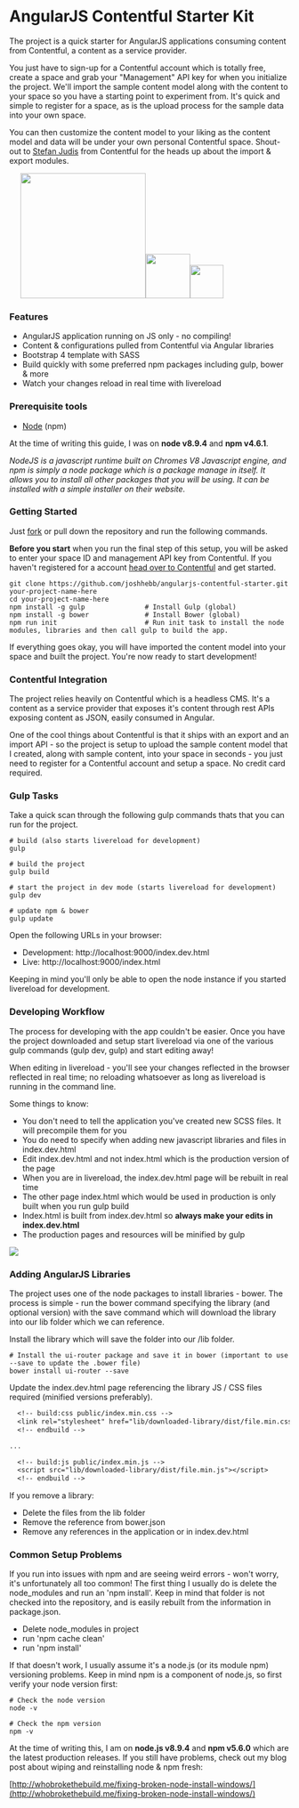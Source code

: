 # AngularJS Contentful Starter Kit

The project is a quick starter for AngularJS applications consuming content from Contentful, a content as a service provider.

You just have to sign-up for a Contentful account which is totally free, create a space and grab your "Management" API key for when you initialize the project. We'll import the sample content model along with the content to your space so you have a starting point to experiment from. It's quick and simple to register for a space, as is the upload process for the sample data into your own space.

You can then customize the content model to your liking as the content model and data will be under your own personal Contentful space. Shout-out to [Stefan Judis](https://github.com/stefanjudis) from Contentful for the heads up about the import & export modules.

<img src="https://images.contentful.com/fo9twyrwpveg/44baP9Gtm8qE2Umm8CQwQk/c43325463d1cb5db2ef97fca0788ea55/PoweredByContentful_LightBackground.svg" width="225" style="margin-left: 20px;" /><img src="https://angular.io/assets/images/logos/angular/angular.png" width="80" /><img src="https://v4-alpha.getbootstrap.com/assets/brand/bootstrap-solid.svg" width="60" />


### Features

* AngularJS application running on JS only - no compiling!
* Content & configurations pulled from Contentful via Angular libraries
* Bootstrap 4 template with SASS
* Build quickly with some preferred npm packages including gulp, bower & more
* Watch your changes reload in real time with livereload

### Prerequisite tools

* [Node](https://nodejs.org/en/download/) (npm)

At the time of writing this guide, I was on **node v8.9.4** and **npm v4.6.1**. 

*NodeJS is a javascript runtime built on Chromes V8 Javascript engine, 
and npm is simply a node package which is a package manage in itself. It allows you to install all other packages that you will be using. It can be installed with a simple installer on their website.*


### Getting Started

Just [fork](https://github.com/joshhebb/angularjs-contentful-starter) or pull down the repository and run the following commands.

**Before you start** when you run the final step of this setup, you will be asked to enter your space ID and management API key from Contentful. If you haven't registered for a account [head over to Contentful](https://www.contentful.com/sign-up/#dev) and get started.

```shell
git clone https://github.com/joshhebb/angularjs-contentful-starter.git your-project-name-here
cd your-project-name-here
npm install -g gulp               # Install Gulp (global)
npm install -g bower              # Install Bower (global)
npm run init                      # Run init task to install the node modules, libraries and then call gulp to build the app.
```

If everything goes okay, you will have imported the content model into your space and built the project. You're now ready to start development!


### Contentful Integration

The project relies heavily on Contentful which is a headless CMS. It's a content as a service provider that exposes it's content through rest APIs exposing content as JSON, easily consumed in Angular.

One of the cool things about Contentful is that it ships with an export and an import API - so the project is setup to upload the sample content model that I created, along with sample content, into your space in seconds - you just need to register for a Contentful account and setup a space. No credit card required.

### Gulp Tasks

Take a quick scan through the following gulp commands thats that you can run for the project.

```shell
# build (also starts livereload for development)
gulp

# build the project 
gulp build

# start the project in dev mode (starts livereload for development)
gulp dev

# update npm & bower
gulp update
```

Open the following URLs in your browser:
* Development: http://localhost:9000/index.dev.html
* Live: http://localhost:9000/index.html

Keeping in mind you'll only be able to open the node instance if you started livereload for development.

### Developing Workflow

The process for developing with the app couldn't be easier. Once you have the project downloaded and setup start livereload via one of the various gulp commands (gulp dev, gulp) and start editing away! 

When editing in livereload - you'll see your changes reflected in the browser reflected in real time; no reloading whatsoever as long as livereload is running in the command line.

Some things to know:

* You don't need to tell the application you've created new SCSS files. It will precompile them for you
* You do need to specify when adding new javascript libraries and files in index.dev.html
* Edit index.dev.html and not index.html which is the production version of the page
* When you are in livereload, the index.dev.html page will be rebuilt in real time
* The other page index.html which would be used in production is only built when you run gulp build
* Index.html is built from index.dev.html so **always make your edits in index.dev.html**
* The production pages and resources will be minified by gulp


<img src="http://whobrokethebuild.me/wp-content/uploads/images/angular-contentful-starter.gif" />


### Adding AngularJS Libraries

The project uses one of the node packages to install libraries - bower. The process is simple - run the bower command specifying the library (and optional version) with the save command which will download the library into our lib folder which we can reference.

Install the library which will save the folder into our /lib folder.

```shell
# Install the ui-router package and save it in bower (important to use --save to update the .bower file)
bower install ui-router --save
```

Update the index.dev.html page referencing the library JS / CSS files required (minified versions preferably).

```patch
  <!-- build:css public/index.min.css -->
  <link rel="stylesheet" href="lib/downloaded-library/dist/file.min.css">
  <!-- endbuild -->

...

  <!-- build:js public/index.min.js -->
  <script src="lib/downloaded-library/dist/file.min.js"></script>
  <!-- endbuild -->
```

If you remove a library:

* Delete the files from the lib folder
* Remove the reference from bower.json
* Remove any references in the application or in index.dev.html


### Common Setup Problems

 If you run into issues with npm and are seeing weird errors - won't worry, it's unfortunately all too common! The first thing I usually do is delete the node_modules and run an 'npm install'. Keep in mind that folder is not checked into the repository, and is easily rebuilt from the information in package.json.

 * Delete node_modules in project
 * run 'npm cache clean'
 * run 'npm install'

If that doesn't work, I usually assume it's a node.js (or its module npm) versioning problems. Keep in mind npm is a component of node.js, so first verify your node version first:

```shell
# Check the node version
node -v

# Check the npm version
npm -v
```

At the time of writing this, I am on **node.js v8.9.4** and **npm v5.6.0** which are the latest production releases. If you still have problems, check out my blog post about wiping and reinstalling node & npm fresh:

[http://whobrokethebuild.me/fixing-broken-node-install-windows/](http://whobrokethebuild.me/fixing-broken-node-install-windows/)


